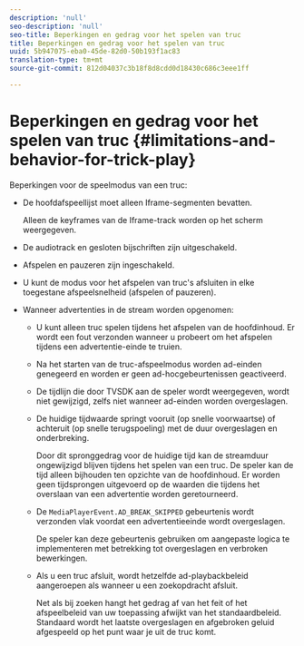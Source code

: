 ```yaml
---
description: 'null'
seo-description: 'null'
seo-title: Beperkingen en gedrag voor het spelen van truc
title: Beperkingen en gedrag voor het spelen van truc
uuid: 5b947075-eba0-45de-82d0-50b193f1ac83
translation-type: tm+mt
source-git-commit: 812d04037c3b18f8d8cdd0d18430c686c3eee1ff

---
```



# Beperkingen en gedrag voor het spelen van truc {#limitations-and-behavior-for-trick-play}

<!--<a id="section_2BC43539C5C142E085D06A7E35C76726"></a>-->

Beperkingen voor de speelmodus van een truc:

* De hoofdafspeellijst moet alleen Iframe-segmenten bevatten.

   Alleen de keyframes van de Iframe-track worden op het scherm weergegeven.
* De audiotrack en gesloten bijschriften zijn uitgeschakeld.
* Afspelen en pauzeren zijn ingeschakeld.
* U kunt de modus voor het afspelen van truc&#39;s afsluiten in elke toegestane afspeelsnelheid (afspelen of pauzeren).
* Wanneer advertenties in de stream worden opgenomen:

   * U kunt alleen truc spelen tijdens het afspelen van de hoofdinhoud. Er wordt een fout verzonden wanneer u probeert om het afspelen tijdens een advertentie-einde te truien.
   * Na het starten van de truc-afspeelmodus worden ad-einden genegeerd en worden er geen ad-hocgebeurtenissen geactiveerd.
   * De tijdlijn die door TVSDK aan de speler wordt weergegeven, wordt niet gewijzigd, zelfs niet wanneer ad-einden worden overgeslagen.
   * De huidige tijdwaarde springt vooruit (op snelle voorwaartse) of achteruit (op snelle terugspoeling) met de duur overgeslagen en onderbreking.

      Door dit spronggedrag voor de huidige tijd kan de streamduur ongewijzigd blijven tijdens het spelen van een truc. De speler kan de tijd alleen bijhouden ten opzichte van de hoofdinhoud. Er worden geen tijdsprongen uitgevoerd op de waarden die tijdens het overslaan van een advertentie worden geretourneerd.
   * De `MediaPlayerEvent.AD_BREAK_SKIPPED` gebeurtenis wordt verzonden vlak voordat een advertentieeinde wordt overgeslagen.

      De speler kan deze gebeurtenis gebruiken om aangepaste logica te implementeren met betrekking tot overgeslagen en verbroken bewerkingen.

   * Als u een truc afsluit, wordt hetzelfde ad-playbackbeleid aangeroepen als wanneer u een zoekopdracht afsluit.

      Net als bij zoeken hangt het gedrag af van het feit of het afspeelbeleid van uw toepassing afwijkt van het standaardbeleid. Standaard wordt het laatste overgeslagen en afgebroken geluid afgespeeld op het punt waar je uit de truc komt.

